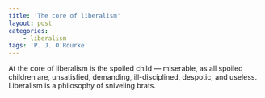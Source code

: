 ```yaml
---
title: 'The core of liberalism'
layout: post
categories:
    - liberalism
tags: 'P. J. O’Rourke'
---
```


At the core of liberalism is the spoiled child — miserable, as all spoiled children are, unsatisfied, demanding, ill-disciplined, despotic, and useless. Liberalism is a philosophy of sniveling brats.
